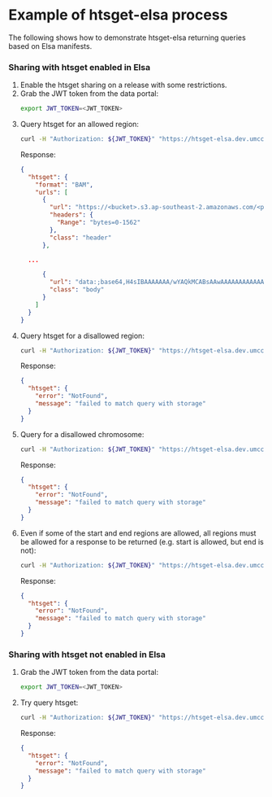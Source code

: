 # Example of htsget-elsa process

The following shows how to demonstrate htsget-elsa returning queries based on Elsa manifests.

### Sharing with htsget enabled in Elsa
1. Enable the htsget sharing on a release with some restrictions.
2. Grab the JWT token from the data portal:
   ```bash
   export JWT_TOKEN=<JWT_TOKEN>
   ```
3. Query htsget for an allowed region:
   ```bash
   curl -H "Authorization: ${JWT_TOKEN}" "https://htsget-elsa.dev.umccr.org/reads/R001/8AE43A8E4C8111EE84492BBD28BC6E2F?referenceName=20&start=50888919&end=50931436"
   ```
   Response:
   ```json
   {
     "htsget": {
       "format": "BAM",
       "urls": [
         {
           "url": "https://<bucket>.s3.ap-southeast-2.amazonaws.com/<presigned-bam-file>",
           "headers": {
             "Range": "bytes=0-1562"
           },
           "class": "header"
         },

     ...
   
         {
           "url": "data:;base64,H4sIBAAAAAAA/wYAQkMCABsAAwAAAAAAAAAAAA==",
           "class": "body"
         }
       ]
     }
   }
   ```
4. Query htsget for a disallowed region:
   ```bash
   curl -H "Authorization: ${JWT_TOKEN}" "https://htsget-elsa.dev.umccr.org/reads/R001/8AE43A8E4C8111EE84492BBD28BC6E2F?referenceName=20&start=50931440&end=50931460"
   ```
   Response:
   ```json
   {
     "htsget": {
       "error": "NotFound",
       "message": "failed to match query with storage"
     }
   }
   ```
5. Query for a disallowed chromosome:
   ```bash
   curl -H "Authorization: ${JWT_TOKEN}" "https://htsget-elsa.dev.umccr.org/reads/R001/8AE43A8E4C8111EE84492BBD28BC6E2F?referenceName=19"
   ```
   Response:
   ```json
   {
     "htsget": {
       "error": "NotFound",
       "message": "failed to match query with storage"
     }
   }
   ```
6. Even if some of the start and end regions are allowed, all regions must be allowed for a response to be returned (e.g. start is allowed, but end is not):
   ```bash
   curl -H "Authorization: ${JWT_TOKEN}" "https://htsget-elsa.dev.umccr.org/reads/R001/8AE43A8E4C8111EE84492BBD28BC6E2F?referenceName=20&start=50888919&end=51000000"
   ```
   Response:
   ```json
   {
     "htsget": {
       "error": "NotFound",
       "message": "failed to match query with storage"
     }
   }
   ```
   
### Sharing with htsget not enabled in Elsa
1. Grab the JWT token from the data portal:
   ```bash
   export JWT_TOKEN=<JWT_TOKEN>
   ```
2. Try query htsget:
   ```bash
   curl -H "Authorization: ${JWT_TOKEN}" "https://htsget-elsa.dev.umccr.org/reads/R001/8AE43A8E4C8111EE84492BBD28BC6E2F?referenceName=20&start=50888919&end=50931436"
   ```
   Response:
   ```json
   {
     "htsget": {
       "error": "NotFound",
       "message": "failed to match query with storage"
     }
   }
   ```